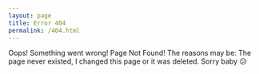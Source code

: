 ```yaml
---
layout: page
title: Error 404
permalink: /404.html
---
```


Oops! Something went wrong! Page Not Found! The reasons may be: The page never existed, I changed this page or it was deleted. Sorry baby :confused:
